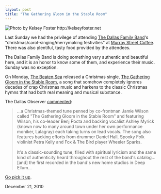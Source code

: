 ```yaml
---
layout: post
title: "The Gathering Gloom in the Stable Room"
---
```


<img src="http://2010.danielsjourney.com/files/MG_9765.jpg" title="Photo by Kelsey Foster http://kelseyfoster.net">

Last Sunday we had the privilege of attending [The Dallas Family Band](http://dallasfamilyband.com/)'s "christmas/carol-singing/merrymaking festivities" at [Murray Street Coffee](http://murraystreetcoffee.com/). There was also plentiful, tasty food provided by the attendees.

The Dallas Family Band is doing something very authentic and beautiful here, and it is an honor to know some of them, and experience their music. Sunday was no exception. 

On Monday, [The Beaten Sea](http://thebeatensea.com/) released a Christmas single, [The Gathering Gloom in the Stable Room](http://purchase.thebeatensea.com/track/the-gathering-gloom-in-the-stable-room), a song that somehow completely ignores decades of crap Christmas music and harkens to the classic Christmas hymns that had both real meaning and musical substance. 

The Dallas Observer [commented](http://blogs.dallasobserver.com/dc9/2010/12/bonus_mp3_the_beaten_sea_--_th.php):

<blockquote>...a Christmas-themed tune penned by co-frontman Jamie Wilson called "The Gathering Gloom in the Stable Room" and featuring Wilson, his co-leader Benj Pocta and backing vocalist Ashley Myrick (known now to many around town under her own performance moniker, Lalagray) each taking turns on lead vocals. The song also features backing efforts from drummer Daniel Hall, Spooky Folk violinist Petra Kelly and Fox &amp; The Bird player Wheeler Sparks.<br><br>It's a classic-sounding tune, filled with spiritual lyricism and the same kind of authenticity heard throughout the rest of the band's catalog...[and] the first recorded in the band's new home studios in Deep Ellum...</blockquote>

[Go pick it up](http://purchase.thebeatensea.com/track/the-gathering-gloom-in-the-stable-room).

<p class="date">December 21, 2010</p>